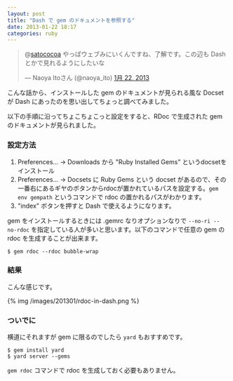 ```yaml
---
layout: post
title: "Dash で gem のドキュメントを参照する"
date: 2013-01-22 18:17
categories: ruby
---
```


<blockquote class="twitter-tweet" data-in-reply-to="293602772425777154" lang="ja"><p>@<a href="https://twitter.com/satococoa">satococoa</a> やっぱウェブみにいくんですね、了解です。この辺も Dash とかで見れるようにしたいな</p>&mdash; Naoya Itoさん (@naoya_ito) <a href="https://twitter.com/naoya_ito/status/293602967179911168" data-datetime="2013-01-22T06:16:16+00:00">1月 22, 2013</a></blockquote>
<script async src="//platform.twitter.com/widgets.js" charset="utf-8"></script>

こんな話から、インストールした gem のドキュメントが見られる風な Docset が Dash にあったのを思い出してちょっと調べてみました。

以下の手順に沿ってちょこちょこっと設定をすると、RDoc で生成された gem のドキュメントが見られました。

### 設定方法

1. Preferences… -> Downloads から "Ruby Installed Gems" というdocsetをインストール
1. Preferences… -> Docsets に Ruby Gems という docset があるので、その一番右にあるギヤのボタンからrdocが置かれているパスを設定する。`gem env gempath` というコマンドで rdoc の置かれるパスがわかります。
1. "index" ボタンを押すと Dash で使えるようになります。

gem をインストールするときには .gemrc なりオプションなりで `--no-ri --no-rdoc` を指定している人が多いと思います。以下のコマンドで任意の gem の rdoc を生成することが出来ます。

```
$ gem rdoc --rdoc bubble-wrap
```


### 結果

こんな感じです。

{% img /images/201301/rdoc-in-dash.png %}


### ついでに
横道にそれますが gem に限るのでしたら `yard` もおすすめです。

```
$ gem install yard
$ yard server --gems
```

`gem rdoc` コマンドで rdoc を生成しておく必要もありません。
